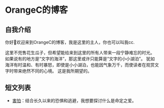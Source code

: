 # OrangeC的博客

## 自我介绍

你好👋欢迎来到OrangeC的博客，我是这里的主人，你也可以叫我cc.

这里不兜售花生瓜子，但希望能给来到这里的所有人带来一段宁静难忘的时光。
如果说有的地方是“文字的海洋”，那这里或许只能算是“文字的小小湖泊”。
犹如海洋有时温和、有时暴怒，即使是小小湖泊，也能因气象万千，而使读者在观赏文字时带来绝然不同的心境。
这是我所期望的。

## 短文列表

- [害怕](害怕.md)：结合长久以来的恐惧和逃避，我想要探讨什么是命定之爱。

